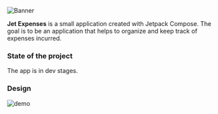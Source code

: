 ![Banner](https://github.com/roblesdotdev/JetExpenses/assets/90198035/69ea6426-2fac-438e-a181-5758ca42346c)

**Jet Expenses** is a small application created with Jetpack Compose. The goal is to be an application that helps to organize and keep track of expenses incurred.

### State of the project

The app is in dev stages.

### Design


![demo](https://github.com/roblesdotdev/JetExpenses/assets/90198035/24b3bd25-24a3-4841-bd7e-6e3dba084420)

